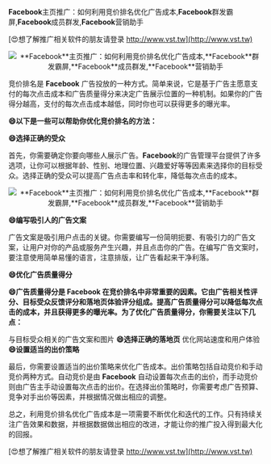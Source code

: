 **Facebook**主页推广：如何利用竞价排名优化广告成本,**Facebook**群发霸屏,**Facebook**成员群发,**Facebook**营销助手

[😍想了解推广相关软件的朋友请登录 http://www.vst.tw](http://www.vst.tw)

 <center><img src="https://vst.tw/MP4/tuiguang/png/2.png" alt="**Facebook**主页推广：如何利用竞价排名优化广告成本,**Facebook**群发霸屏,**Facebook**成员群发,**Facebook**营销助手"></center>

竞价排名是 **Facebook** 广告投放的一种方式。简单来说，它是基于广告主愿意支付的每次点击成本和广告质量得分来决定广告展示位置的一种机制。如果你的广告得分越高，支付的每次点击成本越低，同时你也可以获得更多的曝光率。

**😄以下是一些可以帮助你优化竞价排名的方法：**

**😄选择正确的受众**

首先，你需要确定你要向哪些人展示广告。**Facebook**的广告管理平台提供了许多选项，让你可以根据年龄、性别、地理位置、兴趣爱好等等因素来选择你的目标受众。选择正确的受众可以提高广告点击率和转化率，降低每次点击的成本。

 <center><img src="https://vst.tw/MP4/tuiguang/png/0.png" alt="**Facebook**主页推广：如何利用竞价排名优化广告成本,**Facebook**群发霸屏,**Facebook**成员群发,**Facebook**营销助手"></center>

**😄编写吸引人的广告文案**

广告文案是吸引用户点击的关键。你需要编写一份简明扼要、有吸引力的广告文案，让用户对你的产品或服务产生兴趣，并且点击你的广告。在编写广告文案时，要注意使用简单易懂的语言，注意排版，让广告看起来干净利落。

**😄优化广告质量得分**

**😄广告质量得分是 **Facebook** 在竞价排名中非常重要的因素。它由广告相关性评分、目标受众反馈评分和落地页体验评分组成。提高广告质量得分可以降低每次点击的成本，并且获得更多的曝光率。为了优化广告质量得分，你需要关注以下几点：**

与目标受众相关的广告文案和图片
**😄选择正确的落地页**
优化网站速度和用户体验
**😄设置适当的出价策略**

最后，你需要设置适当的出价策略来优化广告成本。出价策略包括自动竞价和手动竞价两种方式。自动竞价是由 **Facebook** 自动设置每次点击的出价，而手动竞价则由广告主手动设置每次点击的出价。在选择出价策略时，你需要考虑广告预算、竞争对手出价等因素，并根据情况做出相应的调整。

总之，利用竞价排名优化广告成本是一项需要不断优化和迭代的工作。只有持续关注广告效果和数据，并根据数据做出相应的改进，才能让你的推广投入得到最大化的回报。

[😍想了解推广相关软件的朋友请登录 http://www.vst.tw](http://www.vst.tw)



